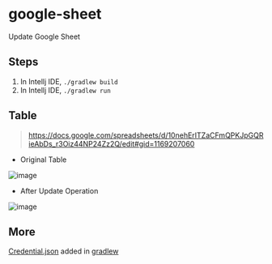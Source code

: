 # google-sheet
Update Google Sheet

## Steps

1. In Intellj IDE, `./gradlew build` 
2. In Intellj IDE, `./gradlew run` 

## Table
> https://docs.google.com/spreadsheets/d/10nehErITZaCFmQPKJpGQRieAbDs_r3Oiz44NP24Zz2Q/edit#gid=1169207060

- Original Table

![image](https://user-images.githubusercontent.com/95261974/178886275-c1f2c086-ba03-4a1f-bf4a-0402841ee46a.png)

- After Update Operation

![image](https://user-images.githubusercontent.com/95261974/178886350-d21a2d50-4367-41b3-8d66-6d6f7593118b.png)

## More
[Credential.json](/updateGoogleSheet/credentials.json) added in [gradlew](/updateGoogleSheet/gradlew)

